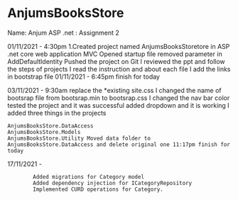 # AnjumsBooksStore


Name: Anjum ASP .net : Assignment 2

01/11/2021 - 4:30pm 1.Created project named AnjumsBooksStoretore in ASP .net core web application MVC Opened startup file removed parameter in AddDefaultIdentity Pushed the project on Git I reviewed the ppt and follow the steps of projects I read the instruction and about each file I add the links in bootstrap file 01/11/2021 - 6:45pm finish for today

03/11/2021 - 9:30am replace the *existing site.css  I changed the name of bootsrap file from bootsrap.min to bootsrap.css I changed the nav bar color tested the project and it was successful added dropdown and it is working I added three things in the projects

    AnjumsBooksStore.DataAccess
    AnjumsBooksStore.Models
    AnjumsBooksStore.Utility Moved data folder to AnjumsBooksStore.DataAccess and delete original one 11:17pm finish for today

17/11/2021 - 
			
			Added migrations for Category model
			Added dependency injection for ICategoryRepository
			Implemented CURD operations for Category.
			
